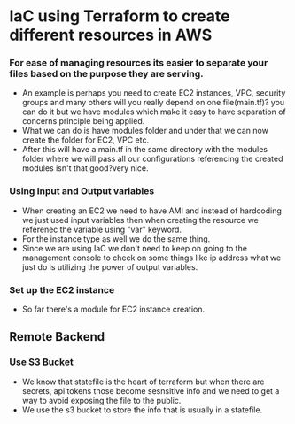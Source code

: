 # IaC using Terraform to create different resources in AWS

### For ease of managing resources its easier to separate your files based on the purpose they are serving.
 - An example is perhaps you need to create EC2 instances, VPC, security groups and many others will you really depend on one file(main.tf)? you can do it but we have modules which make it easy to have separation of concerns principle being applied.
 - What we can do is have modules folder and under that we can now create the folder for EC2, VPC etc.
 - After this will have a main.tf in the same directory with the modules folder where we will pass all our configurations referencing the created modules isn't that good?very nice.

### Using Input and Output variables
 - When creating an EC2 we need to have AMI and instead of hardcoding we just used input variables then when creating the resource we referenec the variable using "var" keyword.
 - For the instance type as well we do the same thing.
 - Since we are using IaC we don't need to keep on going to the management console to check on some things like ip address what we just do is utilizing the power of output variables.

### Set up the EC2 instance
 - So far there's a module for EC2 instance creation.

## Remote Backend

### Use S3 Bucket
 - We know that statefile is the heart of terraform but when there are secrets, api tokens those become sesnsitive info and we need to get a way to avoid exposing the file to the public.
 - We use the s3 bucket to store the info that is usually in a statefile.